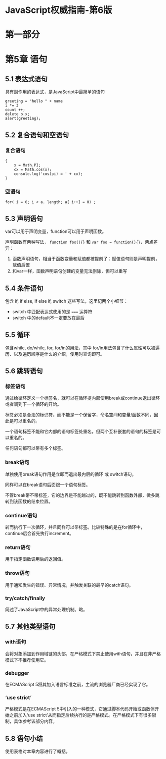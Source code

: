 # JavaScript权威指南-第6版

# 第一部分

# 第5章 语句

## 5.1 表达式语句

具有副作用的表达式，是JavaScript中最简单的语句

```
greeting = "hello " + name
i *= 3
count ++;
delete o.x;
alert(greeting);
```
## 5.2 复合语句和空语句

### 复合语句
``` 
{
	x = Math.PI;
	cx = Math.cos(x);
	console.log('cos(pi) = ' + cx); 	 
}
```

### 空语句

```
for( i = 0; i < a. length; a[ i++] = 0) ;
```

## 5.3 声明语句

var可以用于声明变量，function可以用于声明函数。

声明函数有两种写法， `function foo(){}` 和 `var foo = function(){}`，两点差异：

1. 函数声明语句，相当于函数变量和赋值都被提前了；赋值语句则是声明提前，赋值后置
2. 和var一样，函数声明语句创建的变量无法删除，但可以重写

## 5.4 条件语句

包含 if, if else, if else if, switch 这些写法，这里记两个小细节：

- switch 中匹配表达式使用的是 `===` 运算符
- switch 中的default不一定要放在最后

## 5.5 循环

包含while, do/while, for, for/in的用法，其中 for/in用法包含了什么属性可以被遍历、以及遍历顺序是什么的介绍，使用时查询即可。

## 5.6 跳转语句

### 标签语句

通过给循环定义一个标签名，就可以在循环提内部使用break或continue退出循环或者调到下一个循环的开始。

标签必须是合法的标识符，而不能是一个保留字，命名空间和变量/函数不同，因此是可以重名的。

一个语句标签不能和它内部的语句标签处重名，但两个互补嵌套的语句的标签是可以重名的。

任何语句都可以带有多个标签。

### break语句

单独使用break语句作用是立即而退出最内层的循环 或 switch语句。

同样可以在break语句后面跟一个语句标签。

不管break带不带标签，它的边界是不能越过的，既不能跳转到函数外部，做多跳转到该函数的结束位置。

### continue语句

转而执行下一次循环，并且同样可以带标签。比较特殊的是在for循环中，continue后会首先执行increment。

### return语句

用于指定函数调用后的返回值。

### throw语句

用于通知发生的错误、异常情况，并触发关联的最早的catch语句。


### try/catch/finally

简述了JavaScript中的异常处理机制。略。

## 5.7 其他类型语句

### with语句

会将对象添加到作用域链的头部，在严格模式下禁止使用with语句，并且在非严格模式下不推荐使用它。

### debugger

在ECMAScript 5将其加入语言标准之前，主流的浏览器厂商已经实现了它。

### ‘use strict’

严格模式是在ECMAScript 5中引入的一种模式，它通过脚本代码开始或函数体开始之前加入‘use strict’从而指定后续执行的是严格模式。在严格模式下有很多限制，具体参考该部分内容。


## 5.8 语句小结

使用表格对本章内容进行了概括。


